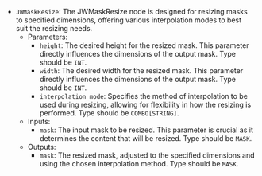 - `JWMaskResize`: The JWMaskResize node is designed for resizing masks to specified dimensions, offering various interpolation modes to best suit the resizing needs.
    - Parameters:
        - `height`: The desired height for the resized mask. This parameter directly influences the dimensions of the output mask. Type should be `INT`.
        - `width`: The desired width for the resized mask. This parameter directly influences the dimensions of the output mask. Type should be `INT`.
        - `interpolation_mode`: Specifies the method of interpolation to be used during resizing, allowing for flexibility in how the resizing is performed. Type should be `COMBO[STRING]`.
    - Inputs:
        - `mask`: The input mask to be resized. This parameter is crucial as it determines the content that will be resized. Type should be `MASK`.
    - Outputs:
        - `mask`: The resized mask, adjusted to the specified dimensions and using the chosen interpolation method. Type should be `MASK`.
